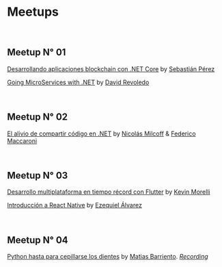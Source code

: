 # Meetups

&nbsp;
## Meetup N° 01
[Desarrollando aplicaciones blockchain con .NET Core](Meetup_01/Blockchain) by [Sebastián Pérez](https://github.com/sebaleoperez)

[Going MicroServices with .NET](Meetup_01/Microservices) by [David Revoledo](https://github.com/davidrevoledo)

&nbsp;
## Meetup N° 02
[El alivio de compartir código en .NET](Meetup_02) by [Nicolás Milcoff](https://github.com/nmilcoff) & [Federico Maccaroni](https://github.com/fedemkr)

&nbsp;
## Meetup N° 03
[Desarrollo multiplataforma en tiempo récord con Flutter](Meetup_03/Flutter) by [Kevin Morelli](https://github.com/KevMorelli)

[Introducción a React Native](Meetup_03/React_Native) by [Ezequiel Álvarez](https://github.com/ealvarezk)

&nbsp;
## Meetup N° 04
[Python hasta para cepillarse los dientes](Meetup_04) by [Matias Barriento](https://github.com/matibarriento). *[Recording](https://www.youtube.com/watch?v=RamghkIBHV8)*
